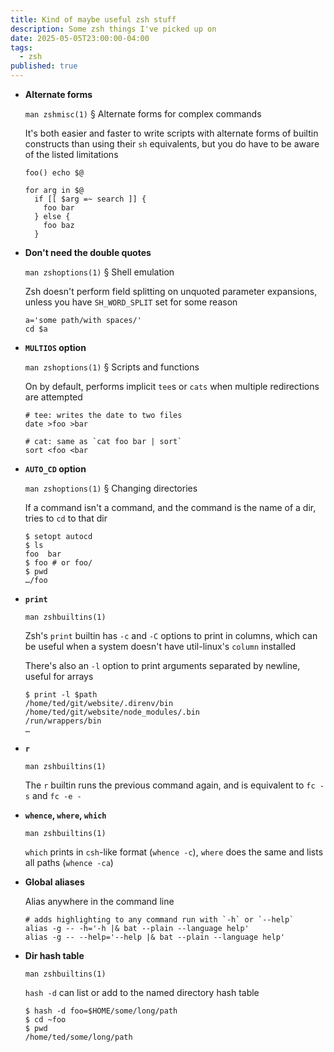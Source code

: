 ```yaml
---
title: Kind of maybe useful zsh stuff
description: Some zsh things I've picked up on
date: 2025-05-05T23:00:00-04:00
tags:
  - zsh
published: true
---
```


- **Alternate forms**

  `man zshmisc(1)` § Alternate forms for complex commands

  It's both easier and faster to write scripts with alternate forms of builtin
  constructs than using their `sh` equivalents, but you do have to be aware of
  the listed limitations

  ```shell
  foo() echo $@

  for arg in $@
    if [[ $arg =~ search ]] {
      foo bar
    } else {
      foo baz
    }
  ```

- **Don't need the double quotes**

  `man zshoptions(1)` § Shell emulation

  Zsh doesn't perform field splitting on unquoted parameter expansions, unless
  you have `SH_WORD_SPLIT` set for some reason

  ```shell
  a='some path/with spaces/'
  cd $a
  ```

- **`MULTIOS` option**

  `man zshoptions(1)` § Scripts and functions

  On by default, performs implicit `tee`s or `cats` when multiple redirections
  are attempted

  ```shell
  # tee: writes the date to two files
  date >foo >bar

  # cat: same as `cat foo bar | sort`
  sort <foo <bar
  ```

- **`AUTO_CD` option**

  `man zshoptions(1)` § Changing directories

  If a command isn't a command, and the command is the name of a dir, tries to
  `cd` to that dir

  ```shell-session
  $ setopt autocd
  $ ls
  foo  bar
  $ foo # or foo/
  $ pwd
  …/foo
  ```

- **`print`**

  `man zshbuiltins(1)`

  Zsh's `print` builtin has `-c` and `-C` options to print in columns, which can
  be useful when a system doesn't have util-linux's `column` installed

  There's also an `-l` option to print arguments separated by newline, useful
  for arrays

  ```shell-session
  $ print -l $path
  /home/ted/git/website/.direnv/bin
  /home/ted/git/website/node_modules/.bin
  /run/wrappers/bin
  …
  ```

- **`r`**

  `man zshbuiltins(1)`

  The `r` builtin runs the previous command again, and is equivalent to `fc -s`
  and `fc -e -`

- **`whence`, `where`, `which`**

  `man zshbuiltins(1)`

  `which` prints in `csh`-like format (`whence -c`), `where` does the same and
  lists all paths (`whence -ca`)

- **Global aliases**

  Alias anywhere in the command line

  ```shell
  # adds highlighting to any command run with `-h` or `--help`
  alias -g -- -h='-h |& bat --plain --language help'
  alias -g -- --help='--help |& bat --plain --language help'
  ```

- **Dir hash table**

  `man zshbuiltins(1)`

  `hash -d` can list or add to the named directory hash table

  ```shell-session
  $ hash -d foo=$HOME/some/long/path
  $ cd ~foo
  $ pwd
  /home/ted/some/long/path
  ```
